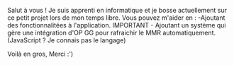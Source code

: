Salut à vous !
Je suis apprenti en informatique et je bosse actuellement sur ce petit projet lors de mon temps libre.
Vous pouvez m'aider en :
-Ajoutant des fonctionnalitées à l'application.
IMPORTANT - Ajoutant un système qui gère une intégration d'OP GG pour rafraichir le MMR automatiquement.
(JavaScript ? Je connais pas le langage)

Voilà en gros, Merci :')

